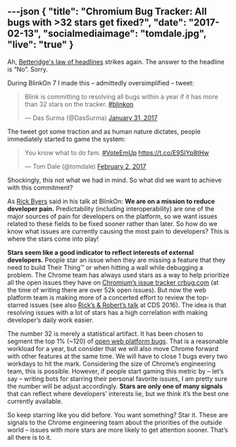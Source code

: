 ---json
{
  "title": "Chromium Bug Tracker: All bugs with >32 stars get fixed?",
  "date": "2017-02-13",
  "socialmediaimage": "tomdale.jpg",
  "live": "true"
}
---

Ah, [Betteridge's law of headlines](https://en.wikipedia.org/wiki/Betteridge%27s_law_of_headlines) strikes again. The answer to the headline is “No”. Sorry.

<!--more-->

During BlinkOn 7 I made this – admittedly oversimplified – tweet:

<blockquote class="twitter-tweet" data-lang="en"><p lang="en" dir="ltr">Blink is committing to resolving all bugs within a year if it has more than 32 stars on the tracker. <a href="https://twitter.com/hashtag/blinkon?src=hash">#blinkon</a></p>&mdash; Das Surma (@DasSurma) <a href="https://twitter.com/DasSurma/status/826504065555116032">January 31, 2017</a></blockquote>

The tweet got some traction and as human nature dictates, people immediately started to game the system:

<blockquote class="twitter-tweet" data-lang="en"><p lang="en" dir="ltr">You know what to do fam. <a href="https://twitter.com/hashtag/VoteEmUp?src=hash">#VoteEmUp</a> <a href="https://t.co/E9SIYp8tHw">https://t.co/E9SIYp8tHw</a></p>&mdash; Tom Dale (@tomdale) <a href="https://twitter.com/tomdale/status/826957774743494656">February 2, 2017</a></blockquote>
<script async src="//platform.twitter.com/widgets.js" charset="utf-8"></script>

Shockingly, this not what we had in mind. So what did we want to achieve with this commitment?

As [Rick Byers](https://twitter.com/RickByers) said in his talk at BlinkOn: **We are on a mission to reduce developer pain.** Predictability (including interoperability) are one of the major sources of pain for developers on the platform, so we want issues related to these fields to be fixed sooner rather than later. So how do we know what issues are currently causing the most pain to developers? This is where the stars come into play!

**Stars seem like a good indicator to reflect interests of external developers.** People star an issue when they are missing a feature that they need to build Their Thing™ or when hitting a wall while debugging a problem. The Chrome team has always used stars as a way to help prioritize all the open issues they have on [Chromium’s issue tracker crbug.com](https://bugs.chromium.org/p/chromium/issues/list) (at the time of writing there are over 52k open issues). But now the web platform team is making more of a concerted effort to review the top-starred issues (see also [Rick’s & Robert’s talk](https://www.youtube.com/watch?v=meAl-s77DuA&feature=youtu.be&t=9m47s) at CDS 2016). The idea is that resolving issues with a lot of stars has a high correlation with making developer’s daily work easier.

The number 32 is merely a statistical artifact. It has been chosen to segment the top 1% (~120) of [open web platform bugs](https://bugs.chromium.org/p/chromium/issues/list?can=2&q=component%3Ablink+stars%3E32&sort=-stars+opened&groupby=&colspec=ID+Pri+Stars+Component+Status+Summary+Modified+Opened+&nobtn=Update). That is a reasonable workload for a year, but consider that we will also move Chrome forward with other features at the same time. We will have to close 1 bugs every two workdays to hit the mark. Considering the size of Chrome’s engineering team, this is possible. However, if people start gaming this metric by – let’s say – writing bots for starring their personal favorite issues, I am pretty sure the number will be adjust accordingly. **Stars are only one of many signals** that can reflect where developers’ interests lie, but we think it’s the best one currently available.

So keep starring like you did before. You want something? Star it. These are signals to the Chrome engineering team about the priorities of the outside world – issues with more stars are more likely to get attention sooner. That’s all there is to it.
